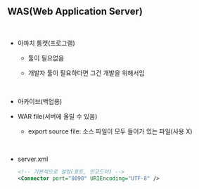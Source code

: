## WAS(Web Application Server)

<br />

- 아파치 톰캣(프로그램)

  - 툴이 필요없음

  - 개발자 툴이 필요하다면 그건 개발을 위해서임

<br />

- 아카이브(백업용)

- WAR file(서버에 올릴 수 있음)

  - export source file: 소스 파일이 모두 들어가 있는 파일(사용 X)

<br />

- server.xml

  ```xml
  <!-- 기본적으로 설정(포트, 인코드이) -->
  <Connector port="8090" URIEncoding="UTF-8" />
  ```
